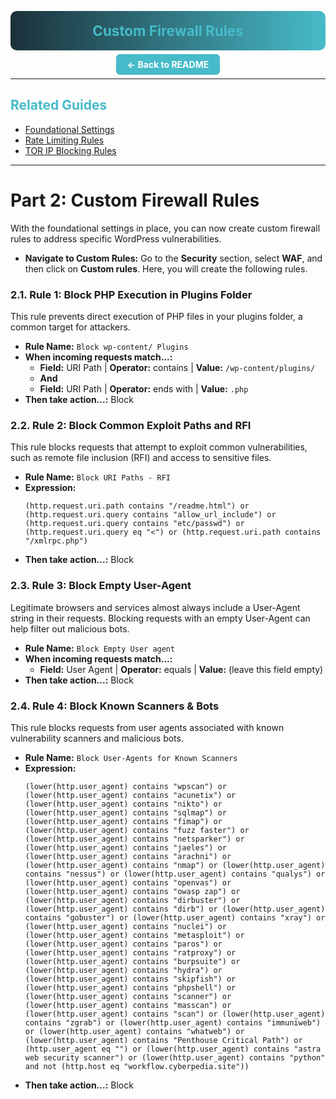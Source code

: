 <!-- Gradient Banner -->
<p align="center" style="background: linear-gradient(90deg, #1b313a 0%, #47bbc9 100%); padding: 18px 0; border-radius: 10px;">
  <b style="color:#47bbc9; font-size:1.6em;">Custom Firewall Rules</b>
</p>

<p align="center">
  <a href="../README.md" style="background:#47bbc9; color:#fff; padding:8px 18px; border-radius:6px; text-decoration:none; font-weight:bold;">← Back to README</a>
</p>

---

## <span style="color:#47bbc9">Related Guides</span>
- [Foundational Settings](foundational-settings.md)
- [Rate Limiting Rules](rate-limiting-rules.md)
- [TOR IP Blocking Rules](tor-ip-block-rules.md)

---

# Part 2: Custom Firewall Rules

With the foundational settings in place, you can now create custom firewall rules to address specific WordPress vulnerabilities.

* **Navigate to Custom Rules:** Go to the **Security** section, select **WAF**, and then click on **Custom rules**. Here, you will create the following rules.

### 2.1. Rule 1: Block PHP Execution in Plugins Folder

This rule prevents direct execution of PHP files in your plugins folder, a common target for attackers.

* **Rule Name:** `Block wp-content/ Plugins`
* **When incoming requests match...:**
    * **Field:** URI Path | **Operator:** contains | **Value:** `/wp-content/plugins/`
    * **And**
    * **Field:** URI Path | **Operator:** ends with | **Value:** `.php`
* **Then take action...:** Block

### 2.2. Rule 2: Block Common Exploit Paths and RFI

This rule blocks requests that attempt to exploit common vulnerabilities, such as remote file inclusion (RFI) and access to sensitive files.

* **Rule Name:** `Block URI Paths - RFI`
* **Expression:**
    ```
    (http.request.uri.path contains "/readme.html") or (http.request.uri.query contains "allow_url_include") or (http.request.uri.query contains "etc/passwd") or (http.request.uri.query eq "<") or (http.request.uri.path contains "/xmlrpc.php")
    ```
* **Then take action...:** Block

### 2.3. Rule 3: Block Empty User-Agent

Legitimate browsers and services almost always include a User-Agent string in their requests. Blocking requests with an empty User-Agent can help filter out malicious bots.

* **Rule Name:** `Block Empty User agent`
* **When incoming requests match...:**
    * **Field:** User Agent | **Operator:** equals | **Value:** (leave this field empty)
* **Then take action...:** Block

### 2.4. Rule 4: Block Known Scanners & Bots

This rule blocks requests from user agents associated with known vulnerability scanners and malicious bots.

* **Rule Name:** `Block User-Agents for Known Scanners`
* **Expression:**
    ```
    (lower(http.user_agent) contains "wpscan") or (lower(http.user_agent) contains "acunetix") or (lower(http.user_agent) contains "nikto") or (lower(http.user_agent) contains "sqlmap") or (lower(http.user_agent) contains "fimap") or (lower(http.user_agent) contains "fuzz faster") or (lower(http.user_agent) contains "netsparker") or (lower(http.user_agent) contains "jaeles") or (lower(http.user_agent) contains "arachni") or (lower(http.user_agent) contains "nmap") or (lower(http.user_agent) contains "nessus") or (lower(http.user_agent) contains "qualys") or (lower(http.user_agent) contains "openvas") or (lower(http.user_agent) contains "owasp zap") or (lower(http.user_agent) contains "dirbuster") or (lower(http.user_agent) contains "dirb") or (lower(http.user_agent) contains "gobuster") or (lower(http.user_agent) contains "xray") or (lower(http.user_agent) contains "nuclei") or (lower(http.user_agent) contains "metasploit") or (lower(http.user_agent) contains "paros") or (lower(http.user_agent) contains "ratproxy") or (lower(http.user_agent) contains "burpsuite") or (lower(http.user_agent) contains "hydra") or (lower(http.user_agent) contains "skipfish") or (lower(http.user_agent) contains "phpshell") or (lower(http.user_agent) contains "scanner") or (lower(http.user_agent) contains "masscan") or (lower(http.user_agent) contains "scan") or (lower(http.user_agent) contains "zgrab") or (lower(http.user_agent) contains "immuniweb") or (lower(http.user_agent) contains "whatweb") or (lower(http.user_agent) contains "Penthouse Critical Path") or (http.user_agent eq "") or (lower(http.user_agent) contains "astra web security scanner") or (lower(http.user_agent) contains "python" and not (http.host eq "workflow.cyberpedia.site"))
    ```
* **Then take action...:** Block
